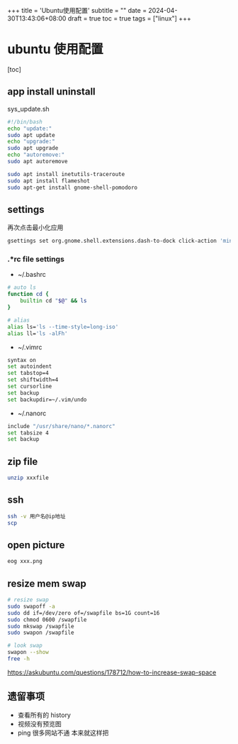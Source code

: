 +++
title = 'Ubuntu使用配置'
subtitle = ""
date = 2024-04-30T13:43:06+08:00
draft = true
toc = true
tags = ["linux"]
+++

# ubuntu 使用配置

[toc]

## app install uninstall

sys_update.sh

```bash
#!/bin/bash
echo "update:"
sudo apt update
echo "upgrade:"
sudo apt upgrade
echo "autoremove:"
sudo apt autoremove
```

```bash
sudo apt install inetutils-traceroute
sudo apt install flameshot
sudo apt-get install gnome-shell-pomodoro
```

## settings

再次点击最小化应用

```bash
gsettings set org.gnome.shell.extensions.dash-to-dock click-action 'minimize'
```

### .\*rc file settings

-   ~/.bashrc

```bash
# auto ls
function cd {
    builtin cd "$@" && ls
}

# alias
alias ls='ls --time-style=long-iso'
alias ll='ls -alFh'
```

-   ~/.vimrc

```bash
syntax on
set autoindent
set tabstop=4
set shiftwidth=4
set cursorline
set backup
set backupdir=~/.vim/undo
```

-   ~/.nanorc

```bash
include "/usr/share/nano/*.nanorc"
set tabsize 4
set backup
```

## zip file

```bash
unzip xxxfile
```

<!--
## Homebrew

https://docs.brew.sh/Homebrew-on-Linux -->

## ssh

<!-- ssh -v ubuntu@134.175.124.152 -->

```bash
ssh -v 用户名@ip地址
scp
```

## open picture

```bash
eog xxx.png
```

## resize mem swap

```bash
# resize swap
sudo swapoff -a
sudo dd if=/dev/zero of=/swapfile bs=1G count=16
sudo chmod 0600 /swapfile
sudo mkswap /swapfile
sudo swapon /swapfile

# look swap
swapon --show
free -h
```

https://askubuntu.com/questions/178712/how-to-increase-swap-space

## 遗留事项

-   查看所有的 history
-   视频没有预览图
-   ping 很多网站不通 本来就这样把
